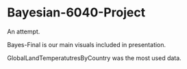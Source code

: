# Bayesian-6040-Project
An attempt.

Bayes-Final is our main visuals included in presentation.

GlobalLandTemperatutresByCountry was the most used data.
